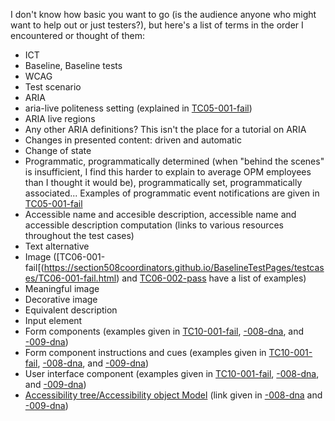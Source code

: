 I don't know how basic you want to go (is the audience anyone who might want to help out or just testers?), but here's a list of terms in the order I encountered or thought of them:

* ICT
* Baseline, Baseline tests
* WCAG
* Test scenario
* ARIA
* aria-live politeness setting (explained in [TC05-001-fail](https://section508coordinators.github.io/BaselineTestPages/testcases/TC05-001-fail.html))
* ARIA live regions
* Any other ARIA definitions? This isn't the place for a tutorial on ARIA
* Changes in presented content: driven and automatic
* Change of state
* Programmatic, programmatically determined (when "behind the scenes" is insufficient, I find this harder to explain to average OPM employees than I thought it would be), programmatically set, programmatically associated... Examples of programmatic event notifications are given in [TC05-001-fail](https://section508coordinators.github.io/BaselineTestPages/testcases/TC05-001-fail.html)
* Accessible name and accesible description, accessible name and accessible description computation (links to various resources throughout the test cases)
* Text alternative
* Image ([TC06-001-fail[(https://section508coordinators.github.io/BaselineTestPages/testcases/TC06-001-fail.html) and [TC06-002-pass](https://section508coordinators.github.io/BaselineTestPages/testcases/TC06-002-pass.html) have a list of examples)
* Meaningful image
* Decorative image
* Equivalent description
* Input element
* Form components (examples given in [TC10-001-fail](https://section508coordinators.github.io/BaselineTestPages/testcases/TC10-001-fail.html), [-008-dna](https://section508coordinators.github.io/BaselineTestPages/testcases/TC10-008-dna.html), and [-009-dna](https://section508coordinators.github.io/BaselineTestPages/testcases/TC10-009-dna.html))
* Form component instructions and cues (examples given in [TC10-001-fail](https://section508coordinators.github.io/BaselineTestPages/testcases/TC10-001-fail.html), [-008-dna](https://section508coordinators.github.io/BaselineTestPages/testcases/TC10-008-dna.html), and [-009-dna](https://section508coordinators.github.io/BaselineTestPages/testcases/TC10-009-dna.html))
* User interface component (examples given in [TC10-001-fail](https://section508coordinators.github.io/BaselineTestPages/testcases/TC10-001-fail.html), [-008-dna](https://section508coordinators.github.io/BaselineTestPages/testcases/TC10-008-dna.html), and [-009-dna](https://section508coordinators.github.io/BaselineTestPages/testcases/TC10-009-dna.html))
* [Accessibility tree/Accessibility object Model](https://wicg.github.io/aom/explainer.html) (link given in [-008-dna](https://section508coordinators.github.io/BaselineTestPages/testcases/TC10-008-dna.html) and [-009-dna](https://section508coordinators.github.io/BaselineTestPages/testcases/TC10-009-dna.html))



